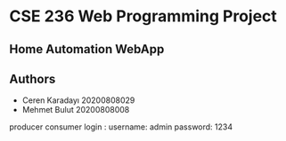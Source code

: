 # CSE 236 Web Programming Project
## Home Automation WebApp


## Authors 
- Ceren Karadayı 20200808029
- Mehmet Bulut 20200808008  

producer consumer login : 
username: admin
password: 1234
